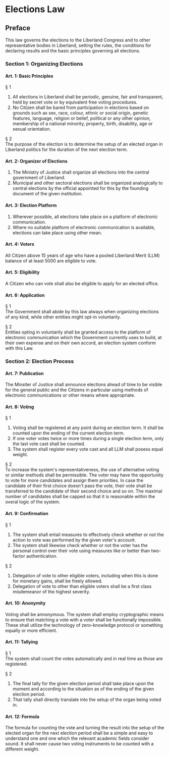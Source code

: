 # Elections Law

## Preface
This law governs the elections to the Liberland Congress and to other representative bodies in Liberland, setting the rules, the conditions for declaring results and the basic principles governing all elections.

### Section 1: Organizing Elections

#### Art. 1: Basic Principles

§ 1  
1. All elections in Liberland shall be periodic, genuine, fair and transparent, held by secret vote or by equivalent free voting procedures. 
2. No Citizen shall be bared from participation in elections based on grounds such as sex, race, colour, ethnic or social origin, genetic features, language, religion or belief, political or any other opinion, membership of a national minority, property, birth, disability, age or sexual orientation.

§ 2  
The purpose of the election is to determine the setup of an elected organ in Liberland politics for the duration of the next election term.


#### Art. 2: Organizer of Elections
1) The Ministry of Justice shall organize all elections into the central government of Liberland. 
2) Municipal and other sectoral elections shall be organized analogically to central elections by the official appointed for this by the founding document of the given institution.

#### Art. 3: Election Platform
1. Wherever possible, all elections take place on a platform of electronic communication. 
2. Where no suitable platform of electronic communication is available, elections can take place using other mean.

#### Art. 4: Voters
All Citizen above 15 years of age who have a pooled Liberland Merit (LLM) balance of at least 5000 are eligible to vote.

#### Art. 5: Eligibility
A Citizen who can vote shall also be eligible to apply for an elected office.

#### Art. 6: Application

§ 1  
The Government shall abide by this law always when organizing elections of any kind, while other entities might opt-in voluntarily. 

§ 2  
Entities opting in voluntarily shall be granted access to the platform of electronic communication which the Government currently uses to build, at their own expense and on their own accord, an election system conform with this Law.

### Section 2: Election Process

#### Art. 7: Publication
The Minsiter of Justice shall announce elections ahead of time to be visible for the general public and the Citizens in particular using methods of electronic communications or other means where appropriate.

#### Art. 8: Voting

§ 1  
1. Voting shall be registered at any point during an election term. It shall be counted upon the ending of the current election term.
2. If one voter votes twice or more times during a single election term, only the last vote cast shall be counted.
3. The system shall register every vote cast and all LLM shall posess equal weight.

§ 2  
To increase the system's representativeness, the use of alternative voting or similar methods shall be permissible. The voter may have the opportunity to vote for more candidates and assign them priorities. In case the candidate of their first choice doesn't pass the vote, their vote shall be transferred to the candidate of their second choice and so on. The maximal number of candidates shall be capped so that it is reasonable within the overal logic of the system.

#### Art. 9: Confirmation

§ 1  
1. The system shall entail measures to effectively check whether or not the action to vote was performed by the given voter's account. 
2. The system shall likewise check whether or not the voter has the personal control over their vote using measures like or better than two-factor authentication.

§ 2   
1. Delegation of vote to other eligible voters, including when this is done for monetary gains, shall be freely allowed. 
2. Delegation of vote to other than eligible voters shall be a first class misdemeanor of the highest severity.

#### Art. 10: Anonymity
Voting shall be annonymous. The system shall employ cryptographic means to ensure that matching a vote with a voter shall be functionally impossible. These shall utilize the technology of zero-knowledge protocol or something equally or more efficient.

#### Art. 11: Tallying

§ 1  
The system shall count the votes automatically and in real time as those are registered. 

§ 2  
1. The final tally for the given election period shall take place upon the moment and according to the situation as of the ending of the given election period. 
2. That tally shall directly translate into the setup of the organ being voted in.

#### Art. 12: Formula
The formula for counting the vote and turning the result into the setup of the elected organ for the next election period shall be a simple and easy to understand one and one which the relevant academic fields consider sound. It shall never cause two voting instruments to be counted with a different weight.


